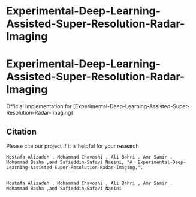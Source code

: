 # Experimental-Deep-Learning-Assisted-Super-Resolution-Radar-Imaging


#  Experimental-Deep-Learning-Assisted-Super-Resolution-Radar-Imaging
Official implementation for [Experimental-Deep-Learning-Assisted-Super-Resolution-Radar-Imaging]

## Citation
Please cite our project if it is helpful for your research
```
Mostafa Alizadeh , Mohammad Chavoshi , Ali Bahri , Amr Samir , Mohammad Basha ,and Safieddin-Safavi Naeini, "#  Experimental-Deep-Learning-Assisted-Super-Resolution-Radar-Imaging,".


Mostafa Alizadeh , Mohammad Chavoshi , Ali Bahri , Amr Samir , Mohammad Basha ,and Safieddin-Safavi Naeini
